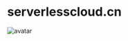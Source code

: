 # serverlesscloud.cn

![avatar](https://github.com/ServerlessCN/serverlesscloud.cn/workflows/Release%20ServerlessCN%20CI/badge.svg)
